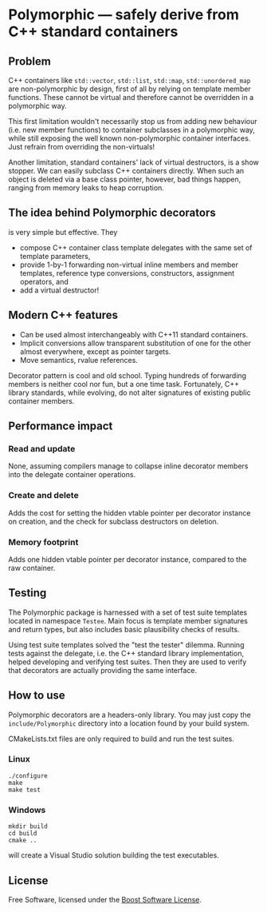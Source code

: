 # Polymorphic — safely derive from C++ standard containers

## Problem

C++ containers like `std::vector`, `std::list`, `std::map`, `std::unordered_map` are non-polymorphic by design, first of all by relying on template member functions. These cannot be virtual and therefore cannot be overridden in a polymorphic way.

This first limitation wouldn't necessarily stop us from adding new behaviour (i.e. new member functions) to container subclasses in a polymorphic way, while still exposing the well known non-polymorphic container interfaces. Just refrain from overriding the non-virtuals!

Another limitation, standard containers' lack of virtual destructors, is a show stopper. We can easily subclass C++ containers directly. When such an object is deleted via a base class pointer, however, bad things happen, ranging from memory leaks to heap corruption.

## The idea behind Polymorphic decorators

is very simple but effective. They

 * compose C++ container class template delegates with the same set of template parameters,
 * provide 1-by-1 forwarding non-virtual inline members and member templates, reference type conversions, constructors, assignment operators, and
 * add a virtual destructor!

## Modern C++ features

 * Can be used almost interchangeably with C++11 standard containers.
 * Implicit conversions allow transparent substitution of one for the other almost everywhere, except as pointer targets.
 * Move semantics, rvalue references.

Decorator pattern is cool and old school. Typing hundreds of forwarding members is neither cool nor fun, but a one time task. Fortunately, C++ library standards, while evolving, do not alter signatures of existing public container members.

## Performance impact

### Read and update

None, assuming compilers manage to collapse inline decorator members into the delegate container operations.

### Create and delete

Adds the cost for setting the hidden vtable pointer per decorator instance on creation, and the check for subclass destructors on deletion.

### Memory footprint

Adds one hidden vtable pointer per decorator instance, compared to the raw container.

## Testing

The Polymorphic package is harnessed with a set of test suite templates located in namespace `Testee`. Main focus is template member signatures and return types, but also includes basic plausibility checks of results.

Using test suite templates solved the "test the tester" dilemma. Running tests against the delegate, i.e. the C++ standard library implementation, helped developing and verifying test suites. Then they are used to verify that decorators are actually providing the same interface.

## How to use

Polymorphic decorators are a headers-only library. You may just copy the `include/Polymorphic` directory into a location found by your build system.

CMakeLists.txt files are only required to build and run the test suites.

### Linux

```
./configure
make
make test
```

### Windows

```
mkdir build
cd build
cmake ..
```

will create a Visual Studio solution building the test executables.

## License

Free Software, licensed under the [Boost Software License](https://spdx.org/licenses/BSL-1.0).
